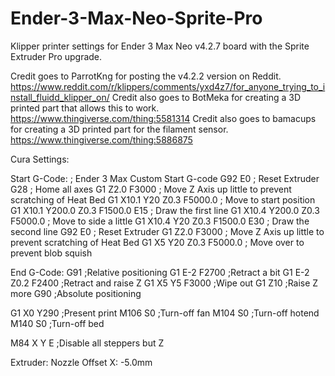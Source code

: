 # Ender-3-Max-Neo-Sprite-Pro
Klipper printer settings for Ender 3 Max Neo v4.2.7 board with the Sprite Extruder Pro upgrade. 

Credit goes to ParrotKng for posting the v4.2.2 version on Reddit. https://www.reddit.com/r/klippers/comments/yxd4z7/for_anyone_trying_to_install_fluidd_klipper_on/
Credit also goes to BotMeka for creating a 3D printed part that allows this to work. https://www.thingiverse.com/thing:5581314
Credit also goes to bamacups for creating a 3D printed part for the filament sensor. https://www.thingiverse.com/thing:5886875


Cura Settings:

Start G-Code:
; Ender 3 Max Custom Start G-code
G92 E0 ; Reset Extruder
G28 ; Home all axes
G1 Z2.0 F3000 ; Move Z Axis up little to prevent scratching of Heat Bed
G1 X10.1 Y20 Z0.3 F5000.0 ; Move to start position
G1 X10.1 Y200.0 Z0.3 F1500.0 E15 ; Draw the first line
G1 X10.4 Y200.0 Z0.3 F5000.0 ; Move to side a little
G1 X10.4 Y20 Z0.3 F1500.0 E30 ; Draw the second line
G92 E0 ; Reset Extruder
G1 Z2.0 F3000 ; Move Z Axis up little to prevent scratching of Heat Bed
G1 X5 Y20 Z0.3 F5000.0 ; Move over to prevent blob squish

End G-Code:
G91 ;Relative positioning
G1 E-2 F2700 ;Retract a bit
G1 E-2 Z0.2 F2400 ;Retract and raise Z
G1 X5 Y5 F3000 ;Wipe out
G1 Z10 ;Raise Z more
G90 ;Absolute positioning

G1 X0 Y290 ;Present print
M106 S0 ;Turn-off fan
M104 S0 ;Turn-off hotend
M140 S0 ;Turn-off bed

M84 X Y E ;Disable all steppers but Z

Extruder:
Nozzle Offset X: -5.0mm

